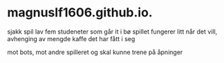 # magnuslf1606.github.io.

sjakk spil lav fem studeneter som går it i bø
spillet fungerer litt når det vill, avhenging av mengde kaffe det har fått i seg

mot bots, mot andre spilleret og skal kunne trene på åpninger

